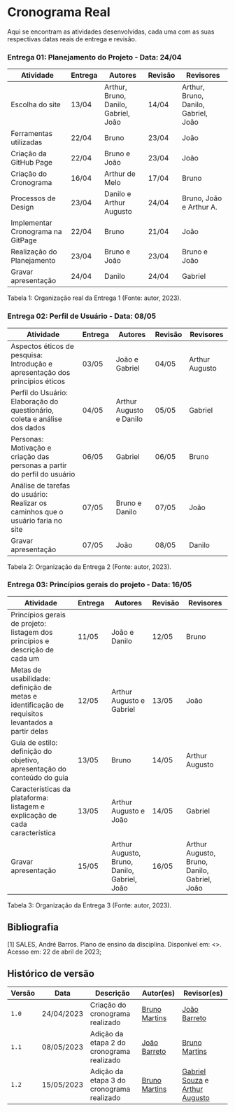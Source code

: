 # Cronograma Real

Aqui se encontram as atividades desenvolvidas, cada uma com as suas respectivas datas reais de entrega e revisão.


### Entrega 01: Planejamento do Projeto - Data: 24/04

| Atividade | Entrega | Autores | Revisão | Revisores |
|---|---|---|---|---|
| Escolha do site | 13/04 | Arthur, Bruno, Danilo, Gabriel, João | 14/04 | Arthur, Bruno, Danilo, Gabriel, João |
| Ferramentas utilizadas | 22/04 | Bruno | 23/04 | João |
| Criação da GitHub Page | 22/04 | Bruno e João | 23/04 | João |
| Criação do Cronograma | 16/04 | Arthur de Melo | 17/04 | Bruno |
| Processos de Design | 23/04 | Danilo e Arthur Augusto | 24/04 | Bruno, João e Arthur A. |
| Implementar Cronograma na GitPage | 22/04 | Bruno | 21/04 | João |
| Realização do Planejamento | 23/04 | Bruno e João | 23/04 | Bruno e João |
| Gravar apresentação | 24/04 | Danilo | 24/04 | Gabriel |

Tabela 1: Organização real da Entrega 1 (Fonte: autor, 2023).

### Entrega 02: Perfil de Usuário - Data: 08/05

| Atividade | Entrega | Autores | Revisão | Revisores |
|---|---|---|---|---|
| Aspectos éticos de pesquisa: Introdução e apresentação dos princípios éticos| 03/05 | João e Gabriel | 04/05 | Arthur Augusto |
| Perfil do Usuário: Elaboração do questionário, coleta e análise dos dados | 04/05 | Arthur Augusto e Danilo | 05/05 | Gabriel |
| Personas: Motivação e criação das personas a partir do perfil do usuário | 06/05 | Gabriel | 06/05 | Bruno |
| Análise de tarefas do usuário: Realizar os caminhos que o usuário faria no site | 07/05 | Bruno e Danilo | 07/05 | João |
| Gravar apresentação | 07/05 | João | 08/05 | Danilo |

Tabela 2: Organização da Entrega 2 (Fonte: autor, 2023).

### Entrega 03: Princípios gerais do projeto - Data: 16/05
| Atividade | Entrega | Autores | Revisão | Revisores |
|---|---|---|---|---|
| Princípios gerais de projeto: listagem dos princípios e descrição de cada um | 11/05 | João e Danilo | 12/05 | Bruno |
| Metas de usabilidade: definição de metas e identificação de requisitos levantados a partir delas | 12/05 | Arthur Augusto e Gabriel | 13/05 | João |
| Guia de estilo: definição do objetivo, apresentação do conteúdo do guia | 13/05 | Bruno | 14/05 | Arthur Augusto |
| Características da plataforma: listagem e explicação de cada característica | 13/05 | Arthur Augusto e João | 14/05 | Gabriel |
| Gravar apresentação | 15/05 | Arthur Augusto, Bruno, Danilo, Gabriel, João | 16/05 | Arthur Augusto, Bruno, Danilo, Gabriel, João |

Tabela 3: Organização da Entrega 3 (Fonte: autor, 2023).

## Bibliografia
[1] SALES, André Barros. Plano de ensino da disciplina. Disponível em: <>. Acesso em: 22 de abril de 2023;

## Histórico de versão
| Versão | Data | Descrição | Autor(es) | Revisor(es) |
| --- | --- | --- | --- | --- |
|  `1.0`   | 24/04/2023 | Criação do cronograma realizado | [Bruno Martins](https://github.com/gitbmvb) | [João Barreto](https://github.com/JoaoBarreto03) |
|  `1.1`   | 08/05/2023 | Adição da etapa 2 do cronograma realizado | [João Barreto](https://github.com/JoaoBarreto03)| [Bruno Martins](https://github.com/gitbmvb) |
|  `1.2`   | 15/05/2023 | Adição da etapa 3 do cronograma realizado | [Bruno Martins](https://github.com/gitbmvb) | [Gabriel Souza](https://github.com/GabrielMS00) e [Arthur Augusto](https://github.com/arthur-augusto) |